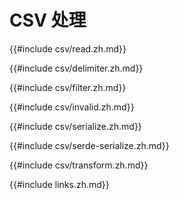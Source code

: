 # CSV 处理

{{#include csv/read.zh.md}}

{{#include csv/delimiter.zh.md}}

{{#include csv/filter.zh.md}}

{{#include csv/invalid.zh.md}}

{{#include csv/serialize.zh.md}}

{{#include csv/serde-serialize.zh.md}}

{{#include csv/transform.zh.md}}

{{#include links.zh.md}}

